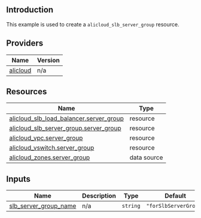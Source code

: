 <!-- BEGIN_TF_DOCS -->
## Introduction

This example is used to create a `alicloud_slb_server_group` resource.

## Providers

| Name | Version |
|------|---------|
| <a name="provider_alicloud"></a> [alicloud](#provider\_alicloud) | n/a |

## Resources

| Name | Type |
|------|------|
| [alicloud_slb_load_balancer.server_group](https://registry.terraform.io/providers/aliyun/alicloud/latest/docs/resources/slb_load_balancer) | resource |
| [alicloud_slb_server_group.server_group](https://registry.terraform.io/providers/aliyun/alicloud/latest/docs/resources/slb_server_group) | resource |
| [alicloud_vpc.server_group](https://registry.terraform.io/providers/aliyun/alicloud/latest/docs/resources/vpc) | resource |
| [alicloud_vswitch.server_group](https://registry.terraform.io/providers/aliyun/alicloud/latest/docs/resources/vswitch) | resource |
| [alicloud_zones.server_group](https://registry.terraform.io/providers/aliyun/alicloud/latest/docs/data-sources/zones) | data source |

## Inputs

| Name | Description | Type | Default | Required |
|------|-------------|------|---------|:--------:|
| <a name="input_slb_server_group_name"></a> [slb\_server\_group\_name](#input\_slb\_server\_group\_name) | n/a | `string` | `"forSlbServerGroup"` | no |
<!-- END_TF_DOCS -->    